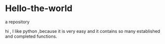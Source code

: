 # Hello-the-world
a repository

hi , I like python ,because it is very easy and it contains so many established
and completed functions.
